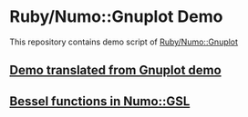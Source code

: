 # Ruby/Numo::Gnuplot Demo

This repository contains demo script of
[Ruby/Numo::Gnuplot](https://github.com/ruby-numo/gnuplot)

## [Demo translated from Gnuplot demo](gnuplot)

## [Bessel functions in Numo::GSL](gsl/bessel)

